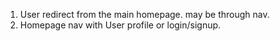 1. User redirect from the main homepage. may be through nav. 
2. Homepage nav with User profile or login/signup. 